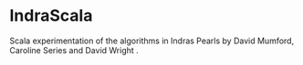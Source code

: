 IndraScala
==========

Scala experimentation of the algorithms in Indras Pearls by David Mumford, Caroline Series and David Wright
.
